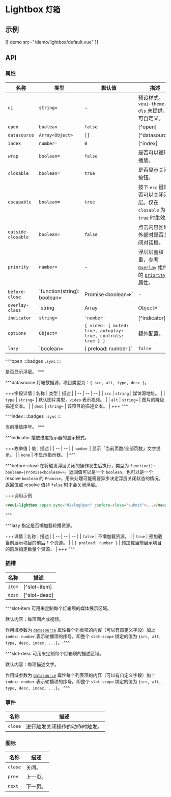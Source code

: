 # Lightbox <small>灯箱</small>

## 示例

[[ demo src="/demo/lightbox/default.vue" ]]

## API

### 属性

| 名称 | 类型 | 默认值 | 描述 |
| -- | -- | -- | -- |
| ``ui`` | `string=` | - | 预设样式。`veui-theme-dls` 未提供，可自定义。 |
| ``open`` | `boolean` | `false` | [^open] |
| ``datasource`` | `Array<Object>` | `[]` | [^datasource] |
| ``index`` | `number=` | `0` | [^index] |
| ``wrap`` | `boolean=` | `false` | 是否可以循环播放。 |
| ``closable`` | `boolean=` | `true` | 是否显示关闭按钮。 |
| ``escapable`` | `boolean=` | `true` | 按下 <kbd>esc</kbd> 键是否可以关闭浮层。仅在 `closable` 为 `true` 时生效。 |
| ``outside-closable`` | `boolean=` | `false` | 点击内容区域外部时是否关闭对话框。 |
| ``priority`` | `number=` | - | 浮层层叠权重，参考 [`Overlay`](./overlay) 组件的 [`priority`](./overlay#props-priority) 属性。 |
| ``before-close`` | `function(string): boolean=|Promise<boolean=>` | - | [^before-close] |
| ``overlay-class`` | `string | Array | Object=` | - | 浮层根元素类名，参考 [`Overlay`](./overlay) 组件的 [`overlay-class`](./overlay#props-overlay-class) 属性。 |
| ``indicator`` | `string=` | `'number'` | [^indicator] |
| ``options`` | `Object=` | `{ video: { muted: true, autoplay: true, controls: true } }` | 额外配置。 |
| ``lazy`` | `boolean= | { preload: number }` | `false` | [^lazy] |

^^^open
:::badges
`.sync`
:::

是否显示浮层。
^^^

^^^datasource
灯箱数据源，项目类型为：`{ src, alt, type, desc }`。

+++字段详情
| 名称 | 类型 | 描述 |
| -- | -- | -- |
| `src` | `string` | 媒体源地址。 |
| `type` | `string=` | 默认图片类型，`video` 表示视频。 |
| `alt` | `string=` | 图片的降级描述文本。 |
| `desc` | `string=` | 该项目的描述文本。 |
+++
^^^

^^^index
:::badges
`.sync`
:::

当前播放序号。
^^^

^^^indicator
播放进度指示器的显示模式。

+++枚举值
| 值 | 描述 |
| -- | -- |
| `number` | 显示「当前页数/全部页数」文字提示。 |
| `none` | 不显示指示器。 |
^^^

^^^before-close
在将触发浮层关闭的操作发生后执行，类型为 `function(): boolean=|Promise<boolean=>`。返回值可以是一个 `boolean`，也可以是一个 resolve `boolean` 的 `Promise`，用来处理可能需要异步决定浮层关闭状态的情况。返回值或 resolve 值非 `false` 时才会关闭浮层。

+++调用示例
```html
<veui-lightbox :open.sync="dialogOpen" :before-close="submit">...</veui-lightbox>
```
^^^

^^^lazy
指定是否懒加载轮播资源。

+++详情
| 名称 | 描述 |
| -- | -- | -- |
| `false` | 不懒加载资源。 |
| `true` | 预加载当前展示项目的前后 1 个资源。 |
| `{ preload: number }` | 预加载当前展示项目的前后指定数量个资源。 |
+++
^^^

### 插槽

| 名称 | 描述 |
| -- | -- |
| ``item`` | [^slot-item] |
| ``desc`` | [^slot-desc] |

^^^slot-item
可用来定制每个灯箱项的媒体展示区域。

默认内容：每项图片或视频。

作用域参数为 [`datasource`](#props-datasource) 属性每个列表项的内容（可以有自定义字段）加上 `index: number` 表示轮播项的序号。即整个 `slot-scope` 绑定的值为 `{src, alt, type, desc, index, ...}`。
^^^

^^^slot-desc
可用来定制每个灯箱项的描述区域。

默认内容：每项描述文字。

作用域参数为 [`datasource`](#props-datasource) 属性每个列表项的内容（可以有自定义字段）加上 `index: number` 表示轮播项的序号。即整个 `slot-scope` 绑定的值为 `{src, alt, type, desc, index, ...}`。
^^^

### 事件

| 名称 | 描述 |
| -- | -- |
| ``close`` | 进行触发关闭操作的动作时触发。 |

### 图标

| 名称 | 描述 |
| -- | -- |
| ``close`` | 关闭。 |
| ``prev`` | 上一页。 |
| ``next`` | 下一页。 |
